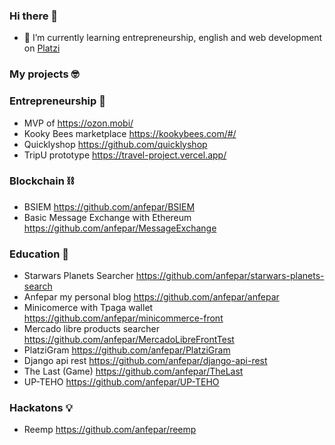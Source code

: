 ### Hi there 👋

- 🌱 I’m currently learning entrepreneurship, english and web development on [Platzi](https://platzi.com/clases/taller-startups/)

### My projects 🤓
### Entrepreneurship 🚀
- MVP of https://ozon.mobi/
- Kooky Bees marketplace https://kookybees.com/#/
- Quicklyshop https://github.com/quicklyshop
- TripU  prototype https://travel-project.vercel.app/
### Blockchain ⛓️
- BSIEM https://github.com/anfepar/BSIEM 
- Basic Message Exchange with Ethereum https://github.com/anfepar/MessageExchange
### Education 📖
- Starwars Planets Searcher https://github.com/anfepar/starwars-planets-search
- Anfepar my personal blog https://github.com/anfepar/anfepar 
- Minicomerce with Tpaga wallet https://github.com/anfepar/minicommerce-front
- Mercado libre products searcher https://github.com/anfepar/MercadoLibreFrontTest
- PlatziGram https://github.com/anfepar/PlatziGram
- Django api rest https://github.com/anfepar/django-api-rest
- The Last (Game) https://github.com/anfepar/TheLast
- UP-TEHO https://github.com/anfepar/UP-TEHO
### Hackatons 💡
- Reemp https://github.com/anfepar/reemp
